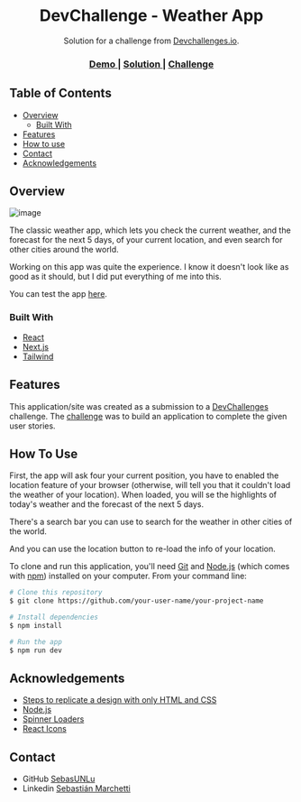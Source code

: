 <!-- Please update value in the {}  -->

<h1 align="center">DevChallenge - Weather App</h1>

<div align="center">
   Solution for a challenge from  <a href="http://devchallenges.io" target="_blank">Devchallenges.io</a>.
</div>

<div align="center">
  <h3>
    <a href="https://devchallenge-weatherapp-ocs9h3hg7-sebasunlu.vercel.app/">
      Demo
    </a>
    <span> | </span>
    <a href="https://devchallenges.io/solutions/cnHWzqauY921qA9YsRK9">
      Solution
    </a>
    <span> | </span>
    <a href="https://devchallenges.io/challenges/mM1UIenRhK808W8qmLWv">
      Challenge
    </a>
  </h3>
</div>

<!-- TABLE OF CONTENTS -->

## Table of Contents

- [Overview](#overview)
  - [Built With](#built-with)
- [Features](#features)
- [How to use](#how-to-use)
- [Contact](#contact)
- [Acknowledgements](#acknowledgements)

<!-- OVERVIEW -->

## Overview

![image](https://github.com/SebasUNLu/devchallenge-weatherapp/assets/72535215/c2afb02f-ce48-429a-b06b-9acddad6ac2b)

The classic weather app, which lets you check the current weather, and the forecast for the next 5 days, of your current location, and even search for other cities around the world.

Working on this app was quite the experience. I know it doesn't look like as good as it should, but I did put everything of me into this.

You can test the app [here](https://devchallenge-weatherapp-ocs9h3hg7-sebasunlu.vercel.app/).

### Built With

<!-- This section should list any major frameworks that you built your project using. Here are a few examples.-->

- [React](https://reactjs.org/)
- [Next.js](https://nextjs.org/)
- [Tailwind](https://tailwindcss.com/)

## Features

<!-- List the features of your application or follow the template. Don't share the figma file here :) -->

This application/site was created as a submission to a [DevChallenges](https://devchallenges.io/challenges) challenge. The [challenge](https://devchallenges.io/challenges/mM1UIenRhK808W8qmLWv) was to build an application to complete the given user stories.

## How To Use

First, the app will ask four your current position, you have to enabled the location feature of your browser (otherwise, will tell you that it couldn't load the weather of your location). When loaded, you will se the highlights of today's weather and the forecast of the next 5 days.

There's a search bar you can use to search for the weather in other cities of the world. 

And you can use the location button to re-load the info of your location.

<!-- Example: -->

To clone and run this application, you'll need [Git](https://git-scm.com) and [Node.js](https://nodejs.org/en/download/) (which comes with [npm](http://npmjs.com)) installed on your computer. From your command line:

```bash
# Clone this repository
$ git clone https://github.com/your-user-name/your-project-name

# Install dependencies
$ npm install

# Run the app
$ npm run dev
```

## Acknowledgements

<!-- This section should list any articles or add-ons/plugins that helps you to complete the project. This is optional but it will help you in the future. For example: -->

- [Steps to replicate a design with only HTML and CSS](https://devchallenges-blogs.web.app/how-to-replicate-design/)
- [Node.js](https://nodejs.org/)
- [Spinner Loaders](https://mhnpd.github.io/react-loader-spinner/)
- [React Icons](https://react-icons.github.io/react-icons/)

## Contact

- GitHub [SebasUNLu](https://github.com/SebasUNLu)
- Linkedin [Sebastián Marchetti](https://www.linkedin.com/in/sebasti%C3%A1n-pedro-marchetti/)
